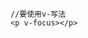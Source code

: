 <!DOCTYPE html>
<html lang="en">
<head>
    <meta charset="UTF-8">
    <title>Vue.directive</title>
    <script src="vue.js"></script>
</head>
<body>

    //要使用v-写法
    <p v-focus></p>
</body>
<script>
    //1.0写法
    Vue.directive('color',function(){
        //this.el = angular 的link ele
        //this指向引用指令的内容,this.expression指向v-color = 'red'的red
        this.el.style.color = this.expression;
        this.el.getAttribute('xxx')
        //等于scope
        this.vm.name = 'yang';
    })
    //2.0写法
    Vue.directive('color,'{
        // 当绑定元素插入到 DOM 中。
        bind: function (el,binding,vnode) {
            // 聚焦元素
            el.focus()
        }
    })
    
    new Vue({
        el:'#demo',
        data:{
            name:'YANG'
        }
    })

    //angular写法
    app.directive('xxx',function(){
        return {
            template:'',
            controller:'',
            link:function(scope,ele,attr){

            }
        }
    })
</script>
</html>